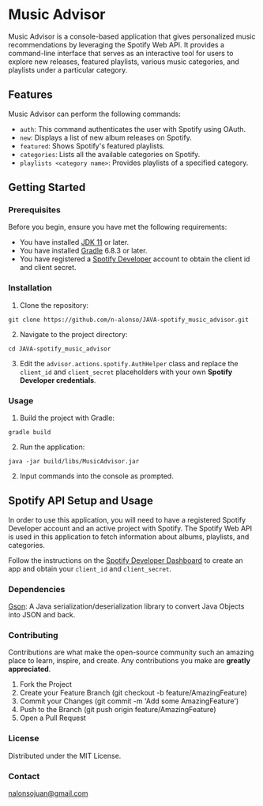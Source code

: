 # Music Advisor

Music Advisor is a console-based application that gives personalized music recommendations by leveraging the Spotify Web API. It provides a command-line interface that serves as an interactive tool for users to explore new releases, featured playlists, various music categories, and playlists under a particular category.

## Features

Music Advisor can perform the following commands:

- `auth`: This command authenticates the user with Spotify using OAuth.
- `new`: Displays a list of new album releases on Spotify.
- `featured`: Shows Spotify's featured playlists.
- `categories`: Lists all the available categories on Spotify.
- `playlists <category name>`: Provides playlists of a specified category.

## Getting Started
### Prerequisites

Before you begin, ensure you have met the following requirements:

- You have installed [JDK 11](https://adoptopenjdk.net/) or later.
- You have installed [Gradle](https://gradle.org/install/) 6.8.3 or later.
- You have registered a [Spotify Developer](https://developer.spotify.com/dashboard/login) account to obtain the client id and client secret.

### Installation

1. Clone the repository:
```
git clone https://github.com/n-alonso/JAVA-spotify_music_advisor.git
```

2. Navigate to the project directory:
```
cd JAVA-spotify_music_advisor
```

3. Edit the `advisor.actions.spotify.AuthHelper` class and replace the `client_id` and `client_secret` placeholders with your own __Spotify Developer credentials__.

### Usage

1. Build the project with Gradle:
```
gradle build
```

2. Run the application:
```
java -jar build/libs/MusicAdvisor.jar
```

2. Input commands into the console as prompted.
   
## Spotify API Setup and Usage

In order to use this application, you will need to have a registered Spotify Developer account and an active project with Spotify. The Spotify Web API is used in this application to fetch information about albums, playlists, and categories.

Follow the instructions on the [Spotify Developer Dashboard](https://developer.spotify.com/dashboard/applications) to create an app and obtain your `client_id` and `client_secret`.

### Dependencies

[Gson](https://github.com/google/gson): A Java serialization/deserialization library to convert Java Objects into JSON and back.

### Contributing

Contributions are what make the open-source community such an amazing place to learn, inspire, and create. Any contributions you make are __greatly appreciated__.

1. Fork the Project
2. Create your Feature Branch (git checkout -b feature/AmazingFeature)
3. Commit your Changes (git commit -m 'Add some AmazingFeature')
4. Push to the Branch (git push origin feature/AmazingFeature)
5. Open a Pull Request

### License

Distributed under the MIT License.

### Contact

nalonsojuan@gmail.com
